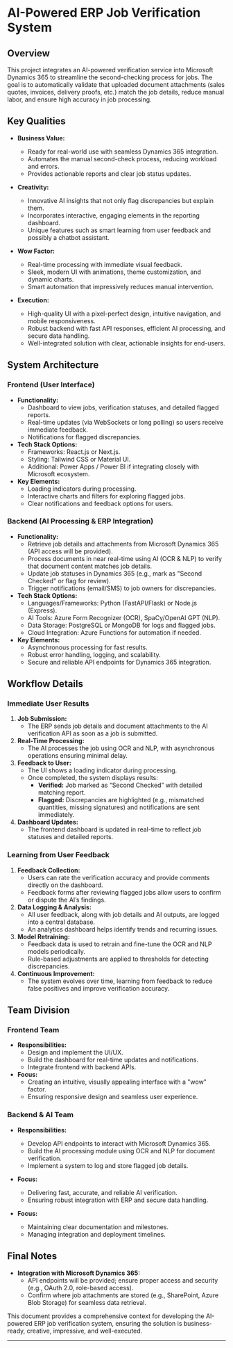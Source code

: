 # AI-Powered ERP Job Verification System

## Overview
This project integrates an AI-powered verification service into Microsoft Dynamics 365 to streamline the second-checking process for jobs. The goal is to automatically validate that uploaded document attachments (sales quotes, invoices, delivery proofs, etc.) match the job details, reduce manual labor, and ensure high accuracy in job processing.

## Key Qualities
- **Business Value:**  
  - Ready for real-world use with seamless Dynamics 365 integration.
  - Automates the manual second-check process, reducing workload and errors.
  - Provides actionable reports and clear job status updates.

- **Creativity:**  
  - Innovative AI insights that not only flag discrepancies but explain them.
  - Incorporates interactive, engaging elements in the reporting dashboard.
  - Unique features such as smart learning from user feedback and possibly a chatbot assistant.

- **Wow Factor:**  
  - Real-time processing with immediate visual feedback.
  - Sleek, modern UI with animations, theme customization, and dynamic charts.
  - Smart automation that impressively reduces manual intervention.

- **Execution:**  
  - High-quality UI with a pixel-perfect design, intuitive navigation, and mobile responsiveness.
  - Robust backend with fast API responses, efficient AI processing, and secure data handling.
  - Well-integrated solution with clear, actionable insights for end-users.

## System Architecture

### Frontend (User Interface)
- **Functionality:**
  - Dashboard to view jobs, verification statuses, and detailed flagged reports.
  - Real-time updates (via WebSockets or long polling) so users receive immediate feedback.
  - Notifications for flagged discrepancies.
- **Tech Stack Options:**
  - Frameworks: React.js or Next.js.
  - Styling: Tailwind CSS or Material UI.
  - Additional: Power Apps / Power BI if integrating closely with Microsoft ecosystem.
- **Key Elements:**
  - Loading indicators during processing.
  - Interactive charts and filters for exploring flagged jobs.
  - Clear notifications and feedback options for users.

### Backend (AI Processing & ERP Integration)
- **Functionality:**
  - Retrieve job details and attachments from Microsoft Dynamics 365 (API access will be provided).
  - Process documents in near real-time using AI (OCR & NLP) to verify that document content matches job details.
  - Update job statuses in Dynamics 365 (e.g., mark as "Second Checked" or flag for review).
  - Trigger notifications (email/SMS) to job owners for discrepancies.
- **Tech Stack Options:**
  - Languages/Frameworks: Python (FastAPI/Flask) or Node.js (Express).
  - AI Tools: Azure Form Recognizer (OCR), SpaCy/OpenAI GPT (NLP).
  - Data Storage: PostgreSQL or MongoDB for logs and flagged jobs.
  - Cloud Integration: Azure Functions for automation if needed.
- **Key Elements:**
  - Asynchronous processing for fast results.
  - Robust error handling, logging, and scalability.
  - Secure and reliable API endpoints for Dynamics 365 integration.

## Workflow Details

### Immediate User Results
1. **Job Submission:**  
   - The ERP sends job details and document attachments to the AI verification API as soon as a job is submitted.
2. **Real-Time Processing:**  
   - The AI processes the job using OCR and NLP, with asynchronous operations ensuring minimal delay.
3. **Feedback to User:**  
   - The UI shows a loading indicator during processing.
   - Once completed, the system displays results:
     - **Verified:** Job marked as “Second Checked” with detailed matching report.
     - **Flagged:** Discrepancies are highlighted (e.g., mismatched quantities, missing signatures) and notifications are sent immediately.
4. **Dashboard Updates:**  
   - The frontend dashboard is updated in real-time to reflect job statuses and detailed reports.

### Learning from User Feedback
1. **Feedback Collection:**  
   - Users can rate the verification accuracy and provide comments directly on the dashboard.
   - Feedback forms after reviewing flagged jobs allow users to confirm or dispute the AI’s findings.
2. **Data Logging & Analysis:**  
   - All user feedback, along with job details and AI outputs, are logged into a central database.
   - An analytics dashboard helps identify trends and recurring issues.
3. **Model Retraining:**  
   - Feedback data is used to retrain and fine-tune the OCR and NLP models periodically.
   - Rule-based adjustments are applied to thresholds for detecting discrepancies.
4. **Continuous Improvement:**  
   - The system evolves over time, learning from feedback to reduce false positives and improve verification accuracy.

## Team Division 

### Frontend Team 
- **Responsibilities:**
  - Design and implement the UI/UX.
  - Build the dashboard for real-time updates and notifications.
  - Integrate frontend with backend APIs.
- **Focus:**
  - Creating an intuitive, visually appealing interface with a "wow" factor.
  - Ensuring responsive design and seamless user experience.

### Backend & AI Team 
- **Responsibilities:**
  - Develop API endpoints to interact with Microsoft Dynamics 365.
  - Build the AI processing module using OCR and NLP for document verification.
  - Implement a system to log and store flagged job details.
- **Focus:**
  - Delivering fast, accurate, and reliable AI verification.
  - Ensuring robust integration with ERP and secure data handling.

- **Focus:**
  - Maintaining clear documentation and milestones.
  - Managing integration and deployment timelines.

## Final Notes
- **Integration with Microsoft Dynamics 365:**  
  - API endpoints will be provided; ensure proper access and security (e.g., OAuth 2.0, role-based access).
  - Confirm where job attachments are stored (e.g., SharePoint, Azure Blob Storage) for seamless data retrieval.



This document provides a comprehensive context for developing the AI-powered ERP job verification system, ensuring the solution is business-ready, creative, impressive, and well-executed.

---
